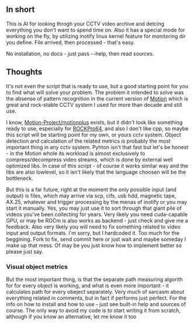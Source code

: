 ## In short

This is AI for looking throgh your CCTV video archive and detcing everything you don't want to spend time on. Also it has a special mode for working on the fly, by utilizing inotify linux kernel feature for monitoring dir you define. File arrived, then processed - that's easy.

No installation, no docs - just pass --help, then read sources.

## Thoughts

It's not even the script that is ready to use, but a good starting point for you to find what will solve your problem. The problem it intended to solve was the absense of pattern recognition in the current version of [Motion](Motion-Project/motion) which is great and rock-stable CCTV system I used for more than decade and still use.

I know, [Motion-Project/motionplus](Motion-Project/motionplus) exists, but it didn't look like something ready to use, especially for [ROCKPro64](https://pine64.com/product/rockpro64-4gb-single-board-computer/), and also I don't like cpp, so maybe this script will be starting point for my own, or yours cctv system. Object detection and calculation of the related metrics is probably the most important thing in any cctv system. Pyhton isn't that fast but let's be honest - in the Motion whole its workload is almost exclusively to compress/decompress video streams, which is done by external well optimized libs. In case of this script - of course it works similar way and the libs are also lowlevel, so it isn't likely that the language choosen will be the bottleneck.

But this is a far future, right at the moment the only possible input (and output) is files, which may arrive via scp, cifs, usb hdd, magnetic tape, AX.25, whatever and trigger processing by the menas of inotify or you may start it manually. Yes, you may just use it to sort through that giant pile of videos you've been collecting for years. Very likely you need cuda-capable GPU, or may be ROCm is also works as backend - just check and give me a feedback. Also very likely you will need to fix something related to video input and output formats. I'm sorry, but I hardcoded it. Too much for the beggining. Fork to fix, send commit here or just wait and maybe someday I make up that mess. Of may be you just know how to implement better so please just say.

### Visual object metrics

But the most important thing, is that the separate path measuring algorith for for every object is working, and what is even more important - it calculates path for every obeject separately. Very much of sarcasm about everything related in comments, but in fact if performs just perfect. For the info on how to install and how to use - just see built-in help and sources of course. The only way to avoid my code is to start writing it from scratch, although if you know an alternative, let me know it too
